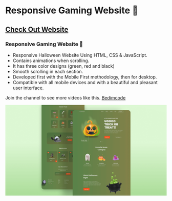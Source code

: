 # Responsive Gaming Website 🤠

## [Check Out Website](https://dwaynet.github.io/game-cloud-testing/)

### Responsive Gaming Website 🙉

- Responsive Halloween Website Using HTML, CSS & JavaScript.
- Contains animations when scrolling.
- It has three color designs (green, red and black)
- Smooth scrolling in each section.
- Developed first with the Mobile First methodology, then for desktop.
- Compatible with all mobile devices and with a beautiful and pleasant user interface.

Join the channel to see more videos like this. [Bedimcode](https://www.youtube.com/c/Bedimcode)

![Willow](/preview.png)
